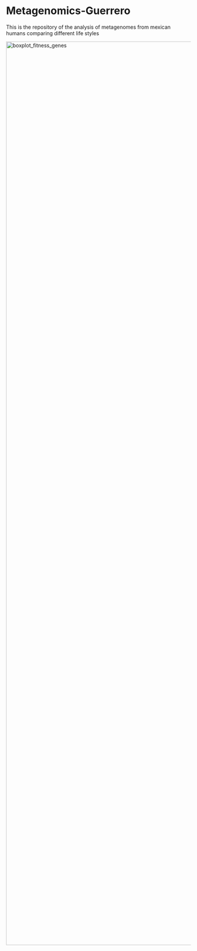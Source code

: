 # Metagenomics-Guerrero
This is the repository of the analysis of metagenomes from mexican humans comparing different life styles


<img width="3208" height="2466" alt="boxplot_fitness_genes" src="https://github.com/user-attachments/assets/a0fc8aa6-9f97-4fdb-9da4-b7abe5c58690" />
